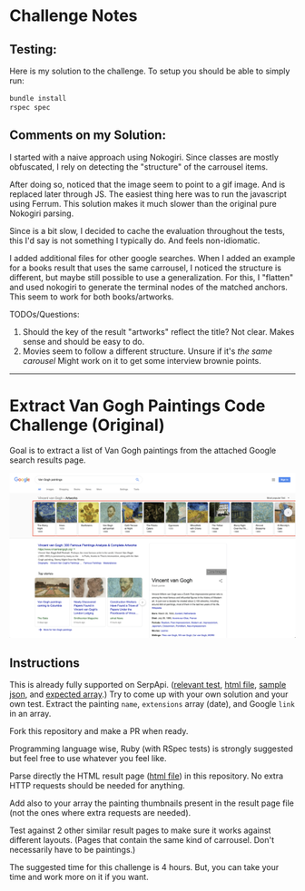 # Challenge Notes

## Testing:

Here is my solution to the challenge. To setup you should be able to
simply run:

```
bundle install
rspec spec
```

## Comments on my Solution:

I started with a naive approach using Nokogiri. Since classes are
mostly obfuscated, I rely on detecting the "structure" of the
carrousel items.

After doing so, noticed that the image seem to point to a gif
image. And is replaced later through JS. The easiest thing here was to
run the javascript using Ferrum. This solution makes it much slower
than the original pure Nokogiri parsing.

Since is a bit slow, I decided to cache the evaluation throughout the
tests, this I'd say is not something I typically do. And feels
non-idiomatic.

I added additional files for other google searches. When I added an
example for a books result that uses the same carrousel, I noticed the
structure is different, but maybe still possible to use a
generalization. For this, I "flatten" and used nokogiri to generate
the terminal nodes of the matched anchors. This seem to work for both
books/artworks.

TODOs/Questions:

1. Should the key of the result "artworks" reflect the title? Not
   clear. Makes sense and should be easy to do.
2. Movies seem to follow a different structure. Unsure if it's _the
   same carousel_ Might work on it to get some interview brownie points.


---

# Extract Van Gogh Paintings Code Challenge (Original)

Goal is to extract a list of Van Gogh paintings from the attached Google search results page.

![Van Gogh paintings](https://github.com/serpapi/code-challenge/blob/master/files/van-gogh-paintings.png?raw=true "Van Gogh paintings")

## Instructions

This is already fully supported on SerpApi. ([relevant test], [html file], [sample json], and [expected array].)
Try to come up with your own solution and your own test.
Extract the painting `name`, `extensions` array (date), and Google `link` in an array.

Fork this repository and make a PR when ready.

Programming language wise, Ruby (with RSpec tests) is strongly suggested but feel free to use whatever you feel like.

Parse directly the HTML result page ([html file]) in this repository. No extra HTTP requests should be needed for anything.

[relevant test]: https://github.com/serpapi/test-knowledge-graph-desktop/blob/master/spec/knowledge_graph_claude_monet_paintings_spec.rb
[sample json]: https://raw.githubusercontent.com/serpapi/code-challenge/master/files/van-gogh-paintings.json
[html file]: https://raw.githubusercontent.com/serpapi/code-challenge/master/files/van-gogh-paintings.html
[expected array]: https://raw.githubusercontent.com/serpapi/code-challenge/master/files/expected-array.json

Add also to your array the painting thumbnails present in the result page file (not the ones where extra requests are needed). 

Test against 2 other similar result pages to make sure it works against different layouts. (Pages that contain the same kind of carrousel. Don't necessarily have to be paintings.)

The suggested time for this challenge is 4 hours. But, you can take your time and work more on it if you want.
